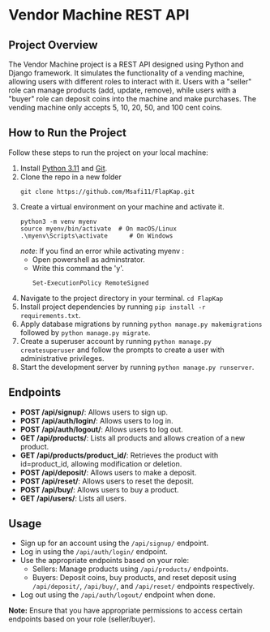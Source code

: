 # Vendor Machine REST API

## Project Overview

The Vendor Machine project is a REST API designed using Python and Django framework. It simulates the functionality of a vending machine, allowing users with different roles to interact with it. Users with a "seller" role can manage products (add, update, remove), while users with a "buyer" role can deposit coins into the machine and make purchases. The vending machine only accepts 5, 10, 20, 50, and 100 cent coins.

## How to Run the Project

Follow these steps to run the project on your local machine:
1. Install [Python 3.11](https://www.python.org/downloads/release/python-3110/) and [Git](https://git-scm.com/download/win).
2. Clone the repo in a new folder
   ```
   git clone https://github.com/Msafi11/FlapKap.git
   ```
3. Create a virtual environment on your machine and activate it.
   ```
   python3 -m venv myenv
   source myenv/bin/activate  # On macOS/Linux
   .\myenv\Scripts\activate      # On Windows
   ```
   *note*: If you find an error while activating myenv :
      - Open powershell as adminstrator.
      - Write this command the 'y'.
        ```
        Set-ExecutionPolicy RemoteSigned
        ```
4. Navigate to the project directory in your terminal. `cd FlapKap`
5. Install project dependencies by running `pip install -r requirements.txt`.
6. Apply database migrations by running `python manage.py makemigrations` followed by `python manage.py migrate`.
7. Create a superuser account by running `python manage.py createsuperuser` and follow the prompts to create a user with administrative privileges.
8. Start the development server by running `python manage.py runserver`.

## Endpoints

- **POST /api/signup/**: Allows users to sign up.
- **POST /api/auth/login/**: Allows users to log in.
- **POST /api/auth/logout/**: Allows users to log out.
- **GET /api/products/**: Lists all products and allows creation of a new product.
- **GET /api/products/product_id/**: Retrieves the product with id=product_id, allowing modification or deletion.
- **POST /api/deposit/**: Allows users to make a deposit.
- **POST /api/reset/**: Allows users to reset the deposit.
- **POST /api/buy/**: Allows users to buy a product.
- **GET /api/users/**: Lists all users.

## Usage

- Sign up for an account using the `/api/signup/` endpoint.
- Log in using the `/api/auth/login/` endpoint.
- Use the appropriate endpoints based on your role:
  - Sellers: Manage products using `/api/products/` endpoints.
  - Buyers: Deposit coins, buy products, and reset deposit using `/api/deposit/`, `/api/buy/`, and `/api/reset/` endpoints respectively.
- Log out using the `/api/auth/logout/` endpoint when done.


**Note:** Ensure that you have appropriate permissions to access certain endpoints based on your role (seller/buyer).
